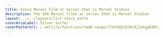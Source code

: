 ```yaml
---
title: Every Marvel Film or Series that is Marvel Studios
description: The 109 Marvel films or series that is Marvel Studios
layout: ../../layouts/list-story.astro
coverAriaLabel: Silver Surfer
coverPosterUrl: /.netlify/functions/tmdb-image/776tRQ2c0JNrRjZahgpEdXtjSD9.webp?transparent=0
---
```


